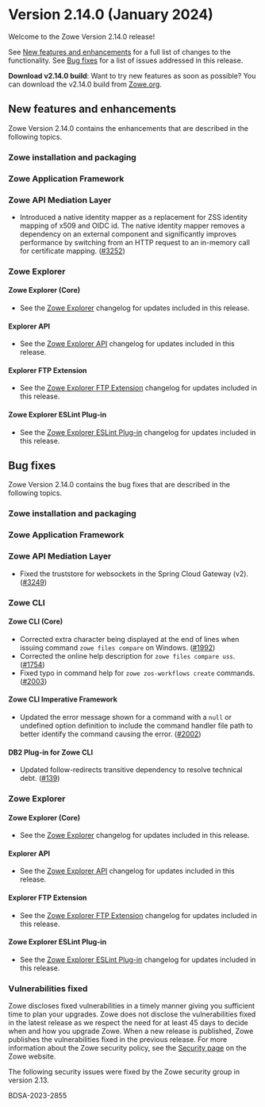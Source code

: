# Version 2.14.0 (January 2024)

Welcome to the Zowe Version 2.14.0 release!

See [New features and enhancements](#new-features-and-enhancements) for a full list of changes to the functionality. See [Bug fixes](#bug-fixes) for a list of issues addressed in this release.

**Download v2.14.0 build**: Want to try new features as soon as possible? You can download the v2.14.0 build from [Zowe.org](https://www.zowe.org/download.html).

## New features and enhancements

Zowe Version 2.14.0 contains the enhancements that are described in the following topics.

### Zowe installation and packaging

### Zowe Application Framework

### Zowe API Mediation Layer

* Introduced a native identity mapper as a replacement for ZSS identity mapping of x509 and OIDC id. The native identity mapper removes a dependency on an external component and significantly improves performance by switching from an HTTP request to an in-memory call for certificate mapping. ([#3252](https://github.com/zowe/api-layer/issues/3252))

### Zowe Explorer

#### Zowe Explorer (Core)

- See the [Zowe Explorer](https://github.com/zowe/vscode-extension-for-zowe/blob/main/packages/zowe-explorer/CHANGELOG.md) changelog for updates included in this release.

#### Explorer API

- See the [Zowe Explorer API](https://github.com/zowe/vscode-extension-for-zowe/blob/main/packages/zowe-explorer-api/CHANGELOG.md) changelog for updates included in this release.

####  Explorer FTP Extension

- See the [Zowe Explorer FTP Extension](https://github.com/zowe/vscode-extension-for-zowe/blob/main/packages/zowe-explorer-ftp-extension/CHANGELOG.md) changelog for updates included in this release.

#### Zowe Explorer ESLint Plug-in

- See the [Zowe Explorer ESLint Plug-in](https://github.com/zowe/vscode-extension-for-zowe/blob/main/packages/eslint-plugin-zowe-explorer/CHANGELOG.md) changelog for updates included in this release.

## Bug fixes

Zowe Version 2.14.0 contains the bug fixes that are described in the following topics.

### Zowe installation and packaging

### Zowe Application Framework

### Zowe API Mediation Layer

* Fixed the truststore for websockets in the Spring Cloud Gateway (v2).([#3249](https://github.com/zowe/api-layer/issues/3249))

### Zowe CLI

#### Zowe CLI (Core)

- Corrected extra character being displayed at the end of lines when issuing command `zowe files compare` on Windows. ([#1992](https://github.com/zowe/zowe-cli/issues/1992))
- Corrected the online help description for `zowe files compare uss`. ([#1754](https://github.com/zowe/zowe-cli/issues/1754))
- Fixed typo in command help for `zowe zos-workflows create` commands. ([#2003](https://github.com/zowe/zowe-cli/pull/2003))

#### Zowe CLI Imperative Framework

- Updated the error message shown for a command with a `null` or undefined option definition to include the command handler file path to better identify the command causing the error. ([#2002](https://github.com/zowe/zowe-cli/issues/2002))

#### DB2 Plug-in for Zowe CLI

- Updated follow-redirects transitive dependency to resolve technical debt. ([#139](https://github.com/zowe/zowe-cli-db2-plugin/pull/139))

### Zowe Explorer

#### Zowe Explorer (Core)

- See the [Zowe Explorer](https://github.com/zowe/vscode-extension-for-zowe/blob/main/packages/zowe-explorer/CHANGELOG.md) changelog for updates included in this release.

#### Explorer API

- See the [Zowe Explorer API](https://github.com/zowe/vscode-extension-for-zowe/blob/main/packages/zowe-explorer-api/CHANGELOG.md) changelog for updates included in this release.

####  Explorer FTP Extension

- See the [Zowe Explorer FTP Extension](https://github.com/zowe/vscode-extension-for-zowe/blob/main/packages/zowe-explorer-ftp-extension/CHANGELOG.md) changelog for updates included in this release.

#### Zowe Explorer ESLint Plug-in

- See the [Zowe Explorer ESLint Plug-in](https://github.com/zowe/vscode-extension-for-zowe/blob/main/packages/eslint-plugin-zowe-explorer/CHANGELOG.md) changelog for updates included in this release.

### Vulnerabilities fixed

Zowe discloses fixed vulnerabilities in a timely manner giving you sufficient time to plan your upgrades. Zowe does not disclose the vulnerabilities fixed in the latest release as we respect the need for at least 45 days to decide when and how you upgrade Zowe. When a new release is published, Zowe publishes the vulnerabilities fixed in the previous release. For more information about the Zowe security policy, see the [Security page](https://www.zowe.org/security.html) on the Zowe website.

The following security issues were fixed by the Zowe security group in version 2.13.

BDSA-2023-2855
